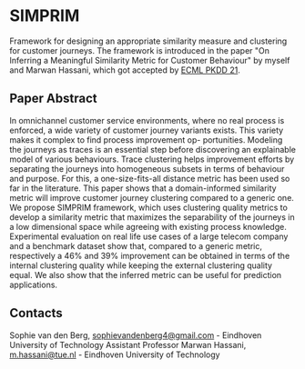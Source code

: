 # SIMPRIM
Framework for designing an appropriate similarity measure and clustering for customer journeys. The framework is introduced in the paper "On Inferring a Meaningful Similarity Metric for Customer Behaviour" by myself and Marwan Hassani, which got accepted by [ECML PKDD 21](https://2021.ecmlpkdd.org/).

## Paper Abstract
In omnichannel customer service environments, where no real process is enforced, a wide variety of customer journey variants exists. This variety makes it complex to find process improvement op- portunities. Modeling the journeys as traces is an essential step before discovering an explainable model of various behaviours. Trace clustering helps improvement efforts by separating the journeys into homogeneous subsets in terms of behaviour and purpose. For this, a one-size-fits-all distance metric has been used so far in the literature. This paper shows that a domain-informed similarity metric will improve customer journey clustering compared to a generic one. We propose SIMPRIM framework, which uses clustering quality metrics to develop a similarity metric that maximizes the separability of the journeys in a low dimensional space while agreeing with existing process knowledge. Experimental evaluation on real life use cases of a large telecom company and a benchmark dataset show that, compared to a generic metric, respectively a 46% and 39% improvement can be obtained in terms of the internal clustering quality while keeping the external clustering quality equal. We also show that the inferred metric can be useful for prediction applications.


## Contacts
Sophie van den Berg, sophievandenberg4@gmail.com - Eindhoven University of Technology
Assistant Professor Marwan Hassani, m.hassani@tue.nl - Eindhoven University of Technology
